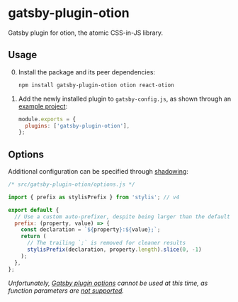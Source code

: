 # gatsby-plugin-otion

Gatsby plugin for otion, the atomic CSS-in-JS library.

## Usage

0. Install the package and its peer dependencies:

   ```sh
   npm install gatsby-plugin-otion otion react-otion
   ```

1. Add the newly installed plugin to `gatsby-config.js`, as shown through an [example project](https://github.com/kripod/otion/tree/master/packages/example-gatsby):

   ```js
   module.exports = {
     plugins: ['gatsby-plugin-otion'],
   };
   ```

## Options

Additional configuration can be specified through [shadowing](https://www.gatsbyjs.org/blog/2019-04-29-component-shadowing/):

```js
/* src/gatsby-plugin-otion/options.js */

import { prefix as stylisPrefix } from 'stylis'; // v4

export default {
  // Use a custom auto-prefixer, despite being larger than the default
  prefix: (property, value) => {
    const declaration = `${property}:${value};`;
    return (
      // The trailing `;` is removed for cleaner results
      stylisPrefix(declaration, property.length).slice(0, -1)
    );
  },
};
```

_Unfortunately, [Gatsby plugin options](https://www.gatsbyjs.org/docs/configuring-usage-with-plugin-options/) cannot be used at this time, as function parameters are [not supported](https://github.com/gatsbyjs/gatsby/issues/14199)._
